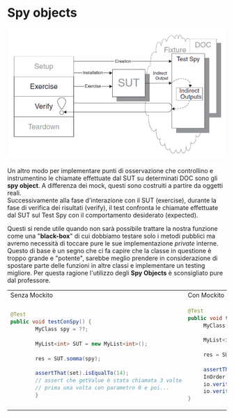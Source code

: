 # Spy objects

![Spy object](/assets/10_spy-object.png)

Un altro modo per implementare punti di osservazione che controllino e instrumentino le chiamate effettuate dal SUT su determinati DOC sono gli **spy object**.
A differenza dei mock, questi sono costruiti a partire da oggetti reali.  
Successivamente alla fase d'interazione con il SUT (exercise), durante la fase di verifica dei risultati (verify), il test confronta le chiamate effettuate dal SUT sul Test Spy con il comportamento desiderato (expected).

Questi si rende utile quando non sarà possibile trattare la nostra funzione come una "__black-box__" di cui dobbiamo testare solo i metodi pubblici ma avremo necessità di toccare pure le sue implementazione _private_ interne. Questo di base è un segno che ci fa capire che la classe in questione è troppo grande e "potente", sarebbe meglio prendere in considerazione di spostare parte delle funzioni in altre classi e implementare un testing migliore. Per questa ragione l'utilizzo degli __Spy Objects__ è sconsigliato pure dal professore.

<table>
<tbody>
<tr>
<td>Senza Mockito</td>
<td>Con Mockito</td>
</tr>
<tr>
<td>
<div markdown="1">

```java
@Test
public void testConSpy() {
        MyClass spy = ??;

        MyList<int> SUT = new MyList<int>();

        res = SUT.somma(spy);

        assertThat(set).isEqualTo(14);
        // assert che getValue è stata chiamata 3 volte
        // prima una volta con parametro 0 e poi...    
        }
```

</div>
</td>
<td>
<div markdown="1">

```java
@Test 
public void testConSpy() {
     MyClass spy = spy(new MyClass());

     MyList<int> SUT = new MyList<int>();

     res = SUT.somma(spy);
     
     assertThat(res).isEqualTo(14); 
     InOrder io = inOrder(spy); 
     io.verify(spy).getValue(0); 
     io.verify(spy, times(2)).getValue(1);
} 
```

</div>
</td>
</tr>
</tbody>
</table>
